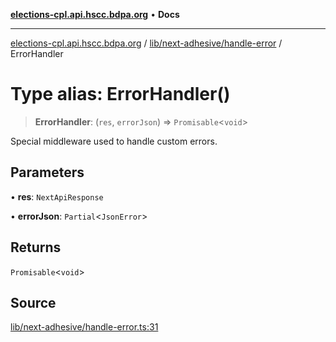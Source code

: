 [**elections-cpl.api.hscc.bdpa.org**](../../../../README.md) • **Docs**

***

[elections-cpl.api.hscc.bdpa.org](../../../../README.md) / [lib/next-adhesive/handle-error](../README.md) / ErrorHandler

# Type alias: ErrorHandler()

> **ErrorHandler**: (`res`, `errorJson`) => `Promisable`\<`void`\>

Special middleware used to handle custom errors.

## Parameters

• **res**: `NextApiResponse`

• **errorJson**: `Partial`\<`JsonError`\>

## Returns

`Promisable`\<`void`\>

## Source

[lib/next-adhesive/handle-error.ts:31](https://github.com/nhscc/elections_cpl.api.hscc.bdpa.org/blob/46ed5b306a3fd199be2bd28706c3da03542c6da3/lib/next-adhesive/handle-error.ts#L31)
